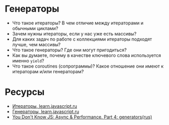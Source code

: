 # Генераторы

* Что такое итераторы? В чем отличие между итераторами и обычными циклами?
* Зачем нужны итераторы, если у нас уже есть массивы?
* Для каких задач по работе с коллекциями итераторы подходят лучше, чем массивы?
* Что такое генераторы? Где они могут пригодиться?
* Как вы думаете, почему в качестве ключевого слова используется именно `yield`?
* Что такое coroutines (сопрограммы)? Какое отношение они имеют к итераторам и/или генераторам?

# Ресурсы

* [Итераторы, learn.javascript.ru](https://learn.javascript.ru/iterator)
* [Генераторы, learn.javascript.ru](https://learn.javascript.ru/generator)
* [You Don't Know JS: Async & Performance. Part 4: generators(rus)](https://github.com/devSchacht/You-Dont-Know-JS/blob/master/async%20%26%20performance/ch4.md)
